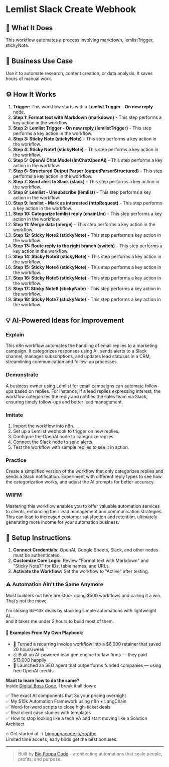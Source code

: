 # Lemlist Slack Create Webhook

## 🚀 What It Does
This workflow automates a process involving markdown, lemlistTrigger, stickyNote.

## 💼 Business Use Case
Use it to automate research, content creation, or data analysis. It saves hours of manual work.

## ⚙️ How It Works
1.  **Trigger:** This workflow starts with a **Lemlist Trigger - On new reply** node.
2. **Step 1: Format text with Markdown (markdown)** - This step performs a key action in the workflow.
3. **Step 2: Lemlist Trigger - On new reply (lemlistTrigger)** - This step performs a key action in the workflow.
4. **Step 3: Sticky Note (stickyNote)** - This step performs a key action in the workflow.
5. **Step 4: Sticky Note1 (stickyNote)** - This step performs a key action in the workflow.
6. **Step 5: OpenAI Chat Model (lmChatOpenAi)** - This step performs a key action in the workflow.
7. **Step 6: Structured Output Parser (outputParserStructured)** - This step performs a key action in the workflow.
8. **Step 7: Send alert to Slack (slack)** - This step performs a key action in the workflow.
9. **Step 8: Lemlist - Unsubscribe (lemlist)** - This step performs a key action in the workflow.
10. **Step 9: lemlist - Mark as interested (httpRequest)** - This step performs a key action in the workflow.
11. **Step 10: Categorize lemlist reply (chainLlm)** - This step performs a key action in the workflow.
12. **Step 11: Merge data (merge)** - This step performs a key action in the workflow.
13. **Step 12: Sticky Note2 (stickyNote)** - This step performs a key action in the workflow.
14. **Step 13: Route reply to the right branch (switch)** - This step performs a key action in the workflow.
15. **Step 14: Sticky Note3 (stickyNote)** - This step performs a key action in the workflow.
16. **Step 15: Sticky Note4 (stickyNote)** - This step performs a key action in the workflow.
17. **Step 16: Sticky Note5 (stickyNote)** - This step performs a key action in the workflow.
18. **Step 17: Sticky Note6 (stickyNote)** - This step performs a key action in the workflow.
19. **Step 18: Sticky Note7 (stickyNote)** - This step performs a key action in the workflow.

## 💡 AI-Powered Ideas for Improvement
### Explain
This n8n workflow automates the handling of email replies to a marketing campaign. It categorizes responses using AI, sends alerts to a Slack channel, manages subscriptions, and updates lead statuses in a CRM, streamlining communication and follow-up processes.

### Demonstrate
A business owner using Lemlist for email campaigns can automate follow-ups based on replies. For instance, if a lead replies expressing interest, the workflow categorizes the reply and notifies the sales team via Slack, ensuring timely follow-ups and better lead management.

### Imitate
1. Import the workflow into n8n.
2. Set up a Lemlist webhook to trigger on new replies.
3. Configure the OpenAI node to categorize replies.
4. Connect the Slack node to send alerts.
5. Test the workflow with sample replies to see it in action.

### Practice
Create a simplified version of the workflow that only categorizes replies and sends a Slack notification. Experiment with different reply types to see how the categorization works, and adjust the AI prompts for better accuracy.

### WIIFM
Mastering this workflow enables you to offer valuable automation services to clients, enhancing their lead management and communication strategies. This can lead to increased customer satisfaction and retention, ultimately generating more income for your automation business.

## 🔧 Setup Instructions
1. **Connect Credentials:** OpenAI, Google Sheets, Slack, and other nodes must be authenticated.
2. **Customize Core Logic:** Review "Format text with Markdown" and "Sticky Note7" for IDs, table names, and URLs.
3. **Activate the Workflow:** Set the workflow to "Active" after testing.

### ⚠️ Automation Ain’t the Same Anymore

Most builders out here are stuck doing $500 workflows and calling it a win.  
That’s not the move.  

I'm closing $6k–$13k deals by stacking simple automations with lightweight AI...  
and it takes me under 2 hours to build most of them.

#### 🧠 Examples From My Own Playbook:
- 🔁 Turned a recurring invoice workflow into a $6,000 retainer that saved 20 hours/week  
- ⚖️ Built an AI-powered lead gen engine for law firms — they paid $13,000 happily  
- 🚀 Launched an SEO agent that outperforms funded companies — using free OpenAI credits  

**Want to learn how to do the same?**  
Inside [Digital Boss Code](https://bigpoppacode.io/go/dbc), I break it all down:

✅ The exact AI components that 3x your pricing overnight  
✅ My $15k Automation Framework using n8n + LangChain  
✅ Word-for-word scripts to close high-ticket deals  
✅ Real client case studies with templates  
✅ How to stop looking like a tech VA and start moving like a Solution Architect  

🔥 Get started at → [bigpoppacode.io/go/dbc](https://bigpoppacode.io/go/dbc)  
Limited time access, early birds get the best bonuses.

---
> Built by [Big Poppa Code](https://bigpoppacode.io) – architecting automations that scale people, profits, and purpose.
